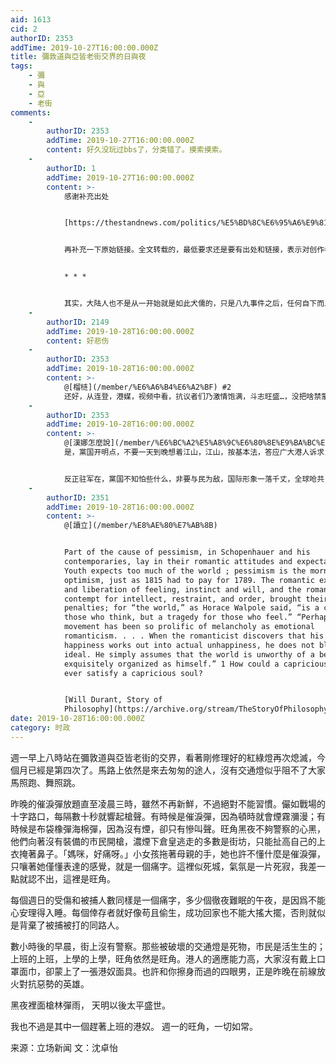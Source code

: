 ```yaml
---
aid: 1613
cid: 2
authorID: 2353
addTime: 2019-10-27T16:00:00.000Z
title: 彌敦道與亞皆老街交界的日與夜
tags:
    - 彌
    - 與
    - 亞
    - 老街
comments:
    -
        authorID: 2353
        addTime: 2019-10-27T16:00:00.000Z
        content: 好久没玩过bbs了，分类错了。摸索摸索。
    -
        authorID: 1
        addTime: 2019-10-27T16:00:00.000Z
        content: >-
            感谢补充出处


            [https://thestandnews.com/politics/%E5%BD%8C%E6%95%A6%E9%81%93%E8%88%87%E4%BA%9E%E7%9A%86%E8%80%81%E8%A1%97%E4%BA%A4%E7%95%8C%E7%9A%84%E6%97%A5%E8%88%87%E5%A4%9C/](https://thestandnews.com/politics/%E5%BD%8C%E6%95%A6%E9%81%93%E8%88%87%E4%BA%9E%E7%9A%86%E8%80%81%E8%A1%97%E4%BA%A4%E7%95%8C%E7%9A%84%E6%97%A5%E8%88%87%E5%A4%9C/)


            再补充一下原始链接。全文转载的，最低要求还是要有出处和链接，表示对创作者最大的尊重。


            * * *


            其实，大陆人也不是从一开始就是如此犬儒的，只是八九事件之后，任何自下而上的社会变革都以失败告终，希望香港人不要陷入这种「习得性无助」。
    -
        authorID: 2149
        addTime: 2019-10-28T16:00:00.000Z
        content: 好悲伤
    -
        authorID: 2353
        addTime: 2019-10-28T16:00:00.000Z
        content: >-
            @[榴梿](/member/%E6%A6%B4%E6%A2%BF) #2
            还好，从连登，港媒，视频中看，抗议者们乃激情饱满，斗志旺盛…，没把啥禁蒙面法放在眼里。：)
    -
        authorID: 2353
        addTime: 2019-10-28T16:00:00.000Z
        content: >-
            @[漢娜怎麼說](/member/%E6%BC%A2%E5%A8%9C%E6%80%8E%E9%BA%BC%E8%AA%AA) #3
            是，黨国开明点，不要一天到晚想着江山，江山，按基本法，答应广大港人诉求，将港人治港落到实处，让香港回复平静。


            反正驻军在，黨国不知怕些什么，非要与民为敌，国际形象一落千丈，全球呛共，真是又倔又蠢。
    -
        authorID: 2351
        addTime: 2019-10-28T16:00:00.000Z
        content: >-
            @[讀立](/member/%E8%AE%80%E7%AB%8B)


            Part of the cause of pessimism, in Schopenhauer and his
            contemporaries, lay in their romantic attitudes and expecta- tions.
            Youth expects too much of the world ; pessimism is the morning after
            optimism, just as 1815 had to pay for 1789. The romantic exaltation
            and liberation of feeling, instinct and will, and the romantic
            contempt for intellect, restraint, and order, brought their natural
            penalties; for “the world,” as Horace Walpole said, “is a comedy for
            those who think, but a tragedy for those who feel.” “Perhaps no
            movement has been so prolific of melancholy as emotional
            romanticism. . . . When the romanticist discovers that his ideal of
            happiness works out into actual unhappiness, he does not blame his
            ideal. He simply assumes that the world is unworthy of a being so
            exquisitely organized as himself.” 1 How could a capricious universe
            ever satisfy a capricious soul?


            [Will Durant, Story of
            Philosophy](https://archive.org/stream/TheStoryOfPhilosophyWillDurant/The%20Story%20Of%20Philosophy-Will%20Durant_djvu.txt)
date: 2019-10-28T16:00:00.000Z
category: 时政
---
```


週一早上八時站在彌敦道與亞皆老街的交界，看著剛修理好的紅綠燈再次熄滅，今個月已經是第四次了。馬路上依然是來去匆匆的途人，沒有交通燈似乎阻不了大家馬照跑、舞照跳。

昨晚的催淚彈放題直至凌晨三時，雖然不再新鮮，不過絕對不能習慣。儼如戰場的十字路口，每隔數十秒就響起槍聲。有時候是催淚彈，因為頓時就會煙霧瀰漫；有時候是布袋橡彈海棉彈，因為沒有煙，卻只有慘叫聲。旺角黑夜不夠警察的心黑，他們向著沒有裝備的市民開槍，濃煙下倉皇逃走的多數是街坊，只能扯高自己的上衣掩著鼻子。「媽咪，好痛呀。」小女孩拖著母親的手，她也許不懂什麼是催淚彈，只嚷著她僅懂表達的感覺，就是一個痛字。這裡似死城，氣氛是一片死寂，我差一點就認不出，這裡是旺角。

每個週日的受傷和被捕人數同樣是一個痛字，多少個徹夜難眠的午夜，是因爲不能心安理得入睡。每個倖存者就好像苟且偷生，成功回家也不能大搖大擺，否則就似是背棄了被捕被打的同路人。

數小時後的早晨，街上沒有警察。那些被破壞的交通燈是死物，市民是活生生的；上班的上班，上學的上學，旺角依然是旺角。港人的適應能力高，大家沒有戴上口罩面巾，卻蒙上了一張港奴面具。也許和你擦身而過的四眼男，正是昨晚在前線放火對抗惡勢的英雄。

黑夜裡面槍林彈雨， 天明以後太平盛世。

我也不過是其中一個趕著上班的港奴。 週一的旺角，一切如常。

来源：立场新闻 文：沈卓怡
